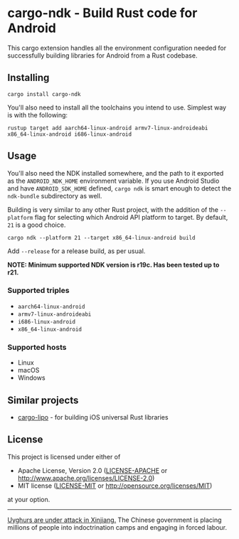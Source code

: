 # cargo-ndk - Build Rust code for Android

This cargo extension handles all the environment configuration needed for successfully building libraries
for Android from a Rust codebase.

## Installing

```
cargo install cargo-ndk
```

You'll also need to install all the toolchains you intend to use. Simplest way is with the following:

```
rustup target add aarch64-linux-android armv7-linux-androideabi x86_64-linux-android i686-linux-android 
```

## Usage

You'll also need the NDK installed somewhere, and the path to it exported as the `ANDROID_NDK_HOME` environment variable. If you use
Android Studio and have `ANDROID_SDK_HOME` defined, `cargo ndk` is smart enough to detect the `ndk-bundle` subdirectory as well. 

Building is very similar to any other Rust project, with the addition of the `--platform` flag for selecting which
Android API platform to target. By default, `21` is a good choice.

```
cargo ndk --platform 21 --target x86_64-linux-android build
```

Add `--release` for a release build, as per usual.

**NOTE: Minimum supported NDK version is r19c. Has been tested up to r21.**

### Supported triples

- `aarch64-linux-android`
- `armv7-linux-androideabi`
- `i686-linux-android`
- `x86_64-linux-android`

### Supported hosts

- Linux
- macOS
- Windows

## Similar projects

* [cargo-lipo](https://github.com/TimNN/cargo-lipo) - for building iOS universal Rust libraries

## License

This project is licensed under either of

 * Apache License, Version 2.0 ([LICENSE-APACHE](LICENSE-APACHE) or http://www.apache.org/licenses/LICENSE-2.0)
 * MIT license ([LICENSE-MIT](LICENSE-MIT) or http://opensource.org/licenses/MIT)

at your option.

---

[Uyghurs are under attack in Xinjiang.](https://foreignpolicy.com/2019/12/30/xinjiang-crackdown-uighur-2019-what-happened/) The Chinese government is placing millions of people into indoctrination camps and engaging in forced labour.
